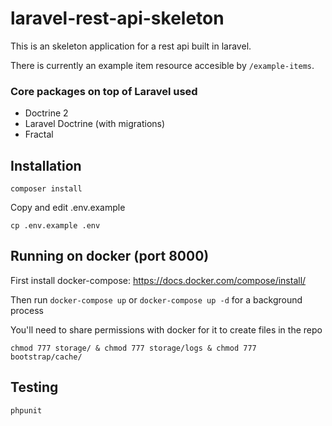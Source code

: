 # laravel-rest-api-skeleton

This is an skeleton application for a rest api built in laravel.

There is currently an example item resource accesible by `/example-items`.

### Core packages on top of Laravel used

* Doctrine 2
* Laravel Doctrine (with migrations)
* Fractal

## Installation

`composer install`

Copy and edit .env.example

`cp .env.example .env`

## Running on docker (port 8000)

First install docker-compose: https://docs.docker.com/compose/install/

Then run `docker-compose up` or `docker-compose up -d` for a background process

You'll need to share permissions with docker for it to create files in the repo

`chmod 777 storage/ & chmod 777 storage/logs & chmod 777 bootstrap/cache/`

## Testing

`phpunit`